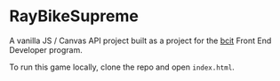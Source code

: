 # RayBikeSupreme

A vanilla JS / Canvas API project built as a project for the [bcit](https://www.bcit.ca/) Front End Developer program.

To run this game locally, clone the repo and open `index.html`. 
